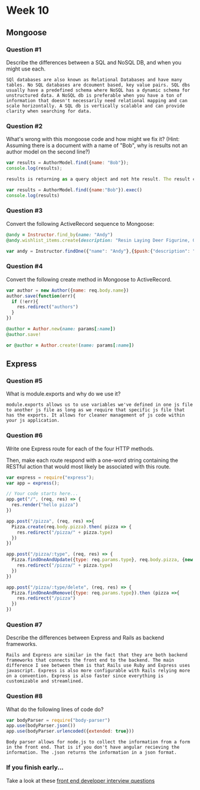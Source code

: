 # Week 10

## Mongoose

### Question #1

Describe the differences between a SQL and NoSQL DB, and when you might use each.

```text
SQl databases are also known as Relational Databases and have many tables. No SQL databases are dcoument based, key value pairs. SQL dbs usually have a predefined schema where NoSQL has a dynamic schema for unstructured data. A NoSQL db is preferable when you have a ton of information that doesn't necessarily need relational mapping and can scale horizontally. A SQL db is vertically scalable and can provide clarity when searching for data.

```

### Question #2

What's wrong with this mongoose code and how might we fix it?
(Hint: Assuming there is a document with a name of "Bob", why is results not an author model on the second line?)

```js
var results = AuthorModel.find({name: "Bob"});
console.log(results);
```

```js
results is returning as a query object and not hte result. The result can be avaiable in a callback or using a mongoose promise aka .exec

var results = AuthorModel.find({name:"Bob"}).exec()
console.log(results)

```

### Question #3

Convert the following ActiveRecord sequence to Mongoose:

```rb
@andy = Instructor.find_by(name: "Andy")
@andy.wishlist_items.create(description: "Resin Laying Deer Figurine, Gold")
```

```js
var andy = Instructor.findOne({"name": "Andy"},{$push:{"description": "Resin Laying Deer Figurine, Gold"}})
```

### Question #4

Convert the following create method in Mongoose to ActiveRecord.

```js
var author = new Author({name: req.body.name})
author.save(function(err){
  if (!err){
    res.redirect("authors")
  }
})
```

```rb
@author = Author.new(name: params[:name])
@author.save!

or @author = Author.create!(name: params[:name])
```
## Express

### Question #5

What is module.exports and why do we use it?

```text
module.exports allows us to use variables we've defined in one js file to another js file as long as we require that specific js file that has the exports. It allows for cleaner management of js code within your js application.

```

### Question #6

Write one Express route for each of the four HTTP methods.

Then, make each route respond with a one-word string containing the RESTful action that would most likely be associated with this route.

```js
var express = require("express");
var app = express();

// Your code starts here...
app.get("/", (req, res) => {
  res.render("hello pizza")
})

app.post("/pizza", (req, res) =>{
  Pizza.create(req.body.pizza).then( pizza => {
    res.redirect("/pizza/" + pizza.type)
  })
})

app.post("/pizza/:type", (req, res) => {
  Pizza.findOneAndUpdate({type: req.params.type}, req.body.pizza, {new: true}). then ( pizza =>{
    res.redirect("/pizza/" + pizza.type)
  })
})

app.post("/pizza/:type/delete", (req, res) => {
  Pizza.findOneAndRemove({type: req.params.type}).then (pizza =>{
    res.redirect("/pizza")
  })
})
```

### Question #7

Describe the differences between Express and Rails as backend frameworks.

```text
Rails and Express are similar in the fact that they are both backend frameworks that connects the front end to the backend. The main difference I see between them is that Rails use Ruby and Express uses javascript. Express is also more configurable with Rails relying more on a convention. Express is also faster since everything is customizable and streamlined.
```

### Question #8

What do the following lines of code do?

```js
var bodyParser = require("body-parser")
app.use(bodyParser.json())
app.use(bodyParser.urlencoded({extended: true}))
```

```text
Body parser allows for node.js to collect the information from a form in the front end. That is if you don't have angular recieving the information. The .json returns the information in a json format.
```

### If you finish early...

Take a look at these [front end developer interview questions](https://github.com/h5bp/Front-end-Developer-Interview-Questions/blob/master/README.md)
